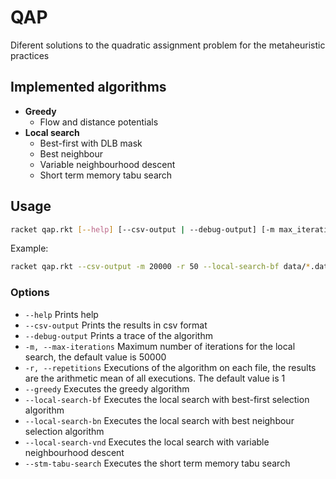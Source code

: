 # QAP
Diferent solutions to the quadratic assignment problem for the metaheuristic practices

## Implemented algorithms
- **Greedy**
  - Flow and distance potentials
- **Local search**
  - Best-first with DLB mask
  - Best neighbour
  - Variable neighbourhood descent
  - Short term memory tabu search

  
## Usage
```bash
racket qap.rkt [--help] [--csv-output | --debug-output] [-m max_iterations] [-r repetitions_per_file] [--greedy | --local-search-bf | --local-search-bn | --local-search-vnd | --stm-tabu-search] file1...
```
Example:
```bash
racket qap.rkt --csv-output -m 20000 -r 50 --local-search-bf data/*.dat
```

### Options
- `--help` Prints help
- `--csv-output` Prints the results in csv format
- `--debug-output` Prints a trace of the algorithm 
- `-m, --max-iterations` Maximum number of iterations for the local search, the default value is 50000
- `-r, --repetitions` Executions of the algorithm on each file, the results are the arithmetic mean of all executions. The default value is 1
- `--greedy` Executes the greedy algorithm
- `--local-search-bf` Executes the local search with best-first selection algorithm
- `--local-search-bn` Executes the local search with best neighbour selection algorithm
- `--local-search-vnd` Executes the local search with variable neighbourhood descent 
- `--stm-tabu-search` Executes the short term memory tabu search 
